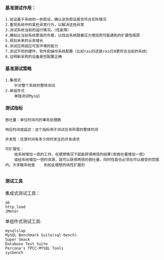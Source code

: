 #### 基准测试作用：

```
1.验证基于系统的一些假设，确认这些假设是否符合实际情况
2.重现系统中的某些异常行为，以解决这些异常
3.测试系统当前的运行情况。（性能等）
4.模拟比当前系统更高的负载，以找出系统随着压力增加而可能遇到的扩展性瓶颈
5.规划未来的业务增长
6.测试应用适应可变环境的能力
7.测试不同的硬件，软件和操作系统配置（比如raid5还是raid10更符合当前的系统）
8.证明新采购的设备是否配置正确

```

#### 基准测试策略

```
1.集成式
	针对整个系统的整体测试
2.单组件式
	单独测试Mysql
```

#### 测试指标

```
吞吐量：单位时间内的事务处理数

响应时间或延迟：这个指标用于测试任务所需的整体时间

并发性：任意时间有多少同时发生的并发请求

可扩展性：
	给系统增加一倍的工作，在理想情况下就能获得两倍的结果(即吞吐量增加一倍)
	或给系统增加一倍的资源，就可以获得两倍的吞吐量，同时性能也必须在可以接受的范围内。大多数系统是	   到如此理想的线性扩展的
	

```

#### 测试工具



集成式测试工具：

```
ab
http_load
JMeter
```

单组件式测试工具:

```
mysqlslap
MySQL Benchmark Suite(sql-bench)
Super Smack
Database Test Suite
Percona's TPCC-MYSQL Tools
sysbench
```

